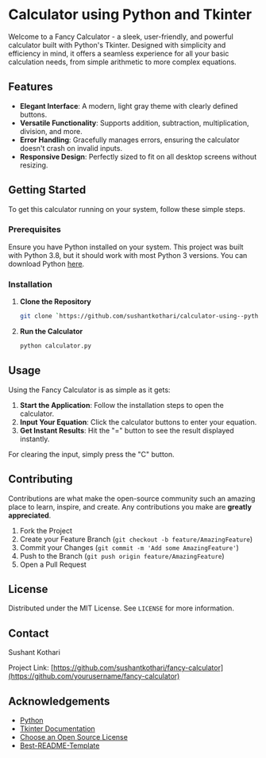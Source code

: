 # Calculator using Python and Tkinter

Welcome to a Fancy Calculator - a sleek, user-friendly, and powerful calculator built with Python's Tkinter. Designed with simplicity and efficiency in mind, it offers a seamless experience for all your basic calculation needs, from simple arithmetic to more complex equations.

## Features

- **Elegant Interface**: A modern, light gray theme with clearly defined buttons.
- **Versatile Functionality**: Supports addition, subtraction, multiplication, division, and more.
- **Error Handling**: Gracefully manages errors, ensuring the calculator doesn't crash on invalid inputs.
- **Responsive Design**: Perfectly sized to fit on all desktop screens without resizing.

## Getting Started

To get this calculator running on your system, follow these simple steps.

### Prerequisites

Ensure you have Python installed on your system. This project was built with Python 3.8, but it should work with most Python 3 versions. You can download Python [here](https://www.python.org/downloads/).

### Installation

1. **Clone the Repository**

    ```bash
    git clone `https://github.com/sushantkothari/calculator-using--python-and-tkinter.git
    ```

2. **Run the Calculator**

    ```bash
    python calculator.py
    ```

## Usage

Using the Fancy Calculator is as simple as it gets:

1. **Start the Application**: Follow the installation steps to open the calculator.
2. **Input Your Equation**: Click the calculator buttons to enter your equation.
3. **Get Instant Results**: Hit the "=" button to see the result displayed instantly.

For clearing the input, simply press the "C" button.

## Contributing

Contributions are what make the open-source community such an amazing place to learn, inspire, and create. Any contributions you make are **greatly appreciated**.

1. Fork the Project
2. Create your Feature Branch (`git checkout -b feature/AmazingFeature`)
3. Commit your Changes (`git commit -m 'Add some AmazingFeature'`)
4. Push to the Branch (`git push origin feature/AmazingFeature`)
5. Open a Pull Request

## License

Distributed under the MIT License. See `LICENSE` for more information.

## Contact

Sushant Kothari

Project Link: [https://github.com/sushantkothari/fancy-calculator](https://github.com/yourusername/fancy-calculator)

## Acknowledgements

- [Python](https://python.org/)
- [Tkinter Documentation](https://docs.python.org/3/library/tkinter.html)
- [Choose an Open Source License](https://choosealicense.com)
- [Best-README-Template](https://github.com/othneildrew/Best-README-Template)
